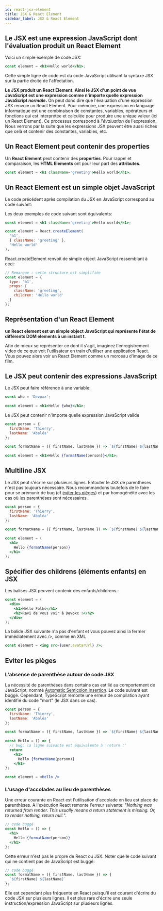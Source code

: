 ```yaml
---
id: react-jsx-element
title: JSX & React Element
sidebar_label: JSX & React Element
---
```


## Le JSX est une expression JavaScript dont l'évaluation produit un React Element

Voici un simple exemple de code JSX:

```jsx
const element = <h1>Hello world</h1>;
```

Cette simple ligne de code est du code JavaScript utilisant la syntaxe JSX sur la partie droite de l'affectation.

**Le JSX produit un React Element. Ainsi le JSX d'un point de vue JavaScript est une expression comme n'importe quelle expression JavaScript *normale*.** On peut donc dire que l'évaluation d'une expression JSX renvoie un React Element. Pour mémoire, une expression en language informatique est une combinaison de constantes, variables, opérateurs et fonctions qui est interprétée et calculée pour produire une unique valeur (ici un React Element). Ce processus correspond à *l'évaluation* de l'expression. Nous verrons par la suite que les expressions JSX peuvent être aussi riches que celà et contenir des constantes, variables, etc.

## Un React Element peut contenir des properties

Un **React Element** peut contenir des **properties**. Pour rappel et comparaison, les **HTML Elements** ont pour leur part des **attributes**.

```jsx
const element = <h1 className='greeting'>Hello world</h1>;
```

## Un React Element est un simple objet JavaScript

Le code précédent après compilation du JSX en JavaScript correspond au code suivant:

Les deux exemples de code suivant sont équivalents:

```jsx
const element = <h1 className='greeting'>Hello world</h1>;
```

```js
const element = React.createElement(
  'h1',
  { className: 'greeting' },
  'Hello world'
);
```

React.createElement renvoit de simple object JavaScript ressemblant à ceci:

```js
// Remarque : cette structure est simplifiée
const element = {
  type: 'h1',
  props: {
    className: 'greeting',
    children: 'Hello world'
  }
};
```

## Représentation d'un React Element

**un React element est un simple object JavaScript qui représente l'état de différents DOM elements à un instant t.**

Afin de mieux se représenter ce dont il s'agit, imaginez l'enregistrement video de ce que voit l'utilisateur en train d'utiliser une application React. Vous pouvez alors voir un React Element comme un morceau d'image de ce film.

## Le JSX peut contenir des expressions JavaScript

Le JSX peut faire référence à une variable:

```jsx
const who = 'Devoxx';
  
const element = <h1>Hello {who}</h1>;
```

Le JSX peut contenir n'importe quelle expression JavaScript valide

```jsx
const person = {
  firstName: 'Thierry',
  lastName: 'Abaléa'
};
  
const formatName = ({ firstName, lastName }) => `${firstName} ${lastName}`;
  
const element = <h1>Hello {formatName(person)}</h1>;
```

## Multiline JSX
Le JSX peut s'écrire sur plusieurs lignes. Entouter le JSX de parenthèses n'est pas toujours nécessaire. Nous recommandons toutefois de le faire pour se prémunir de bug (cf [éviter les pièges](#eviter-les-pieges)) et par homogénéité avec les cas où les parenthèses sont nécessaires.

```jsx
const person = {
  firstName: 'Thierry',
  lastName: 'Abaléa'
};
  
const formatName = ({ firstName, lastName }) => `${firstName} ${lastName}`;
  
const element = (
  <h1>
    Hello {formatName(person)}
  </h1>
);
```

## Spécifier des childrens (éléments enfants) en JSX

Les balises JSX peuvent contenir des enfants/childrens :

```jsx
const element = (
  <div>
    <h1>Hello Folks</h1>
    <h2>Ravi de vous voir à Devoxx !</h2>
  </div>
);
````

La balide JSX suivante n'a pas d'enfant et vous pouvez ainsi la fermer immédiatement avec */>*, comme en XML

```jsx
const element = <img src={user.avatarUrl} />;
```

## Eviter les pièges

### L'absense de parenthèse autour de code JSX

La nécessité de parenthèses dans certains cas est lié au comportement de JavaScript, nommé [Automatic Semicolon Insertion](https://stackoverflow.com/q/2846283). Le code suivant est buggé. Cependant, TypeScript remonte une erreur de compilation ayant identifié du code "mort" (le JSX dans ce cas).

```jsx
const person = {
  firstName: 'Thierry',
  lastName: 'Abaléa'
};
  
const formatName = ({ firstName, lastName }) => `${firstName} ${lastName}`;
  
const Hello = () => {
  // bug: la ligne suivante est équivalente à 'return ;'
  return
    <h1>
      Hello {formatName(person)}
    </h1>
};
  
const element = <Hello />
```

### L'usage d'accolades au lieu de parenthèses

Une erreur courante en React est l'utilisation d'accolade en lieu est place de parenthèses. A l'exécution React remonte l'erreur suivante: "*Nothing was returned from render. This usually means a return statement is missing. Or, to render nothing, return null.*".

```jsx
// code buggé
const Hello = () => {
  <h1>
    Hello {formatName(person)}
  </h1>
};
```

Cette erreur n'est pas le propre de React ou JSX. Noter que le code suivant qui ne contient pas de JavaScript est buggé:

```js
// code buggé
const formatName = ({ firstName, lastName }) => {
  `${firstName} ${lastName}`
};
```

Elle est cependant plus fréquente en React puisqu'il est courant d'écrire du code JSX sur plusieurs lignes. Il est plus rare d'écrire une seule instruction/expression JavaScript sur plusieurs lignes.
